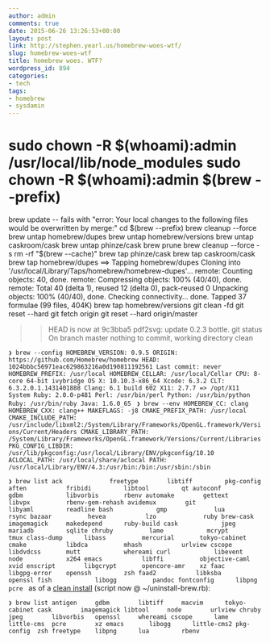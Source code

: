 ```yaml
---
author: admin
comments: true
date: 2015-06-26 13:26:53+00:00
layout: post
link: http://stephen.yearl.us/homebrew-woes-wtf/
slug: homebrew-woes-wtf
title: homebrew woes. WTF?
wordpress_id: 894
categories:
- tech
tags:
- homebrew
- sysdamin
---
```


sudo chown -R $(whoami):admin /usr/local/lib/node_modules
sudo chown -R $(whoami):admin $(brew --prefix)
==========

brew update
-- fails with "error: Your local changes to the following files would be overwritten by merge:"
cd $(brew --prefix)
brew cleanup --force
brew untap homebrew/dupes
brew untap homebrew/versions
brew untap caskroom/cask
brew untap phinze/cask
brew prune
brew cleanup --force -s
rm -rf "$(brew --cache)"
brew tap phinze/cask
brew tap caskroom/cask
brew tap homebrew/dupes
==> Tapping homebrew/dupes
Cloning into '/usr/local/Library/Taps/homebrew/homebrew-dupes'...
remote: Counting objects: 40, done.
remote: Compressing objects: 100% (40/40), done.
remote: Total 40 (delta 1), reused 12 (delta 0), pack-reused 0
Unpacking objects: 100% (40/40), done.
Checking connectivity... done.
Tapped 37 formulae (99 files, 404K)
brew tap homebrew/versions
git clean -fd
git reset --hard
git fetch origin
git reset --hard origin/master
>> HEAD is now at 9c3bba5 pdf2svg: update 0.2.3 bottle.
git status
>>On branch master
>>nothing to commit, working directory clean

`❯ brew --config
HOMEBREW_VERSION: 0.9.5
ORIGIN: https://github.com/Homebrew/homebrew
HEAD: 1024bbbc56971eac629863216a0d190811192561
Last commit: never
HOMEBREW_PREFIX: /usr/local
HOMEBREW_CELLAR: /usr/local/Cellar
CPU: 8-core 64-bit ivybridge
OS X: 10.10.3-x86_64
Xcode: 6.3.2
CLT: 6.3.2.0.1.1431401888
Clang: 6.1 build 602
X11: 2.7.7 => /opt/X11
System Ruby: 2.0.0-p481
Perl: /usr/bin/perl
Python: /usr/bin/python
Ruby: /usr/bin/ruby
Java: 1.6.0_65
`
`❯ brew --env
HOMEBREW_CC: clang
HOMEBREW_CXX: clang++
MAKEFLAGS: -j8
CMAKE_PREFIX_PATH: /usr/local
CMAKE_INCLUDE_PATH: /usr/include/libxml2:/System/Library/Frameworks/OpenGL.framework/Versions/Current/Headers
CMAKE_LIBRARY_PATH: /System/Library/Frameworks/OpenGL.framework/Versions/Current/Libraries
PKG_CONFIG_LIBDIR: /usr/lib/pkgconfig:/usr/local/Library/ENV/pkgconfig/10.10
ACLOCAL_PATH: /usr/local/share/aclocal
PATH: /usr/local/Library/ENV/4.3:/usr/bin:/bin:/usr/sbin:/sbin
`

`❯ brew list
ack		    	freetype		libtiff			pkg-config
aften			fribidi			libtool			qt
autoconf		gdbm			libvorbis		rbenv
automake		gettext			libvpx			rbenv-gem-rehash
avidemux		git			    libyaml			readline
bash			gmp			    lua 			rsync
bazaar			hevea			lzo	    		ruby
brew-cask		imagemagick		makedepend		ruby-build
cask			jpeg			mariadb			sqlite
chruby			lame			mcrypt			tmux
class-dump		libass			mercurial		tokyo-cabinet
cmake			libdca			mhash			urlview
cscope			libdvdcss		mutt			whereami
curl			libevent		node			x264
emacs			libffi			objective-caml	xvid
enscript		libgcrypt		opencore-amr	xz
faac			libgpg-error	openssh			zsh
faad2			libksba			openssl
fish			libogg			pandoc
fontconfig		libpng			pcre
`
as of a [clean install](https://github.com/Homebrew/homebrew/blob/master/share/doc/homebrew/FAQ.md#how-do-i-uninstall-homebrew) (script now @ ~/uninstall-brew.rb):


`❯ brew list
antigen		gdbm		libtiff		macvim		tokyo-cabinet
cask		imagemagick	libtool		node		urlview
chruby		jpeg		libvorbis	openssl		whereami
cscope		lame		little-cms	pcre		xz
emacs		libogg		little-cms2	pkg-config	zsh
freetype	libpng		lua		    rbenv
`
